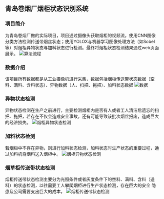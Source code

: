 ## 青岛卷烟厂烟柜状态识别系统

### 项目简介
为青岛卷烟厂做的实际项目，项目通过摄像头获取烟柜的视频流，使用CNN图像分类方法检测传送带烟丝状态；使用YOLOX与机器学习图像处理方法（如Sobel等）对烟柜异物状态与加料状态进行检测。最终将烟柜状态检测结果通过web页面展示。
![算法流程](https://github.com/wcyorange/Tobacco-cabinet-status-identification/tree/main/img/all.png)

### 数据介绍
该项目所有数据都是从工业摄像机进行采集，数据包括烟柜传送带状态数据（空料、满料、含料状态）、异物数据（人、扫把、拖把）、加料状态数据
![数据](https://github.com/wcyorange/Tobacco-cabinet-status-identification/tree/main/img/date1.png)

### 异物状态检测
异物状态检测在生产之前进行，主要检测烟柜内是否有人或者工人清洁后遗忘的扫把、拖把，若存在不仅会造成安全事故，还有可能导致该批次烟丝报废，造成巨大的经济损失。
![烟柜异物状态检测](https://github.com/wcyorange/Tobacco-cabinet-status-identification/tree/main/img/yiwu.png)

### 加料状态检测
若烟柜中不存在异物，则进行加料状态检测，加料状态时生产状态的重要过程，通过加料机将烟料送入烟柜中。
![烟柜异物状态检测](https://github.com/wcyorange/Tobacco-cabinet-status-identification/tree/main/img/yiwu.png)

### 烟草柜传送带状态检测
烟柜传送带状态检测主要分为光照条件或者灰度条件下的空料、满料、含料（送料）的状态检测，以往需要工人攀爬烟柜进行生产状态检测，存在巨大的安全 隐患及公司需要支出巨大的成本，
![烟柜传送带状态检测](https://github.com/wcyorange/Tobacco-cabinet-status-identification/tree/main/img/classification.png)
